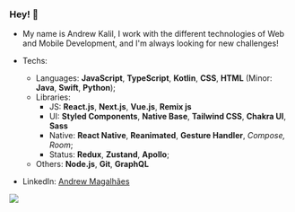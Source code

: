 ### Hey! 👋

<!--
**okalil/okalil** is a ✨ _special_ ✨ repository because its `README.md` (this file) appears on your GitHub profile.

Here are some ideas to get you started:

- 🔭 I’m currently working on ...
- 🌱 I’m currently learning ...
- 👯 I’m looking to collaborate on ...
- 🤔 I’m looking for help with ...
- 💬 Ask me about ...
- 📫 How to reach me: ...
- 😄 Pronouns: ...
- ⚡ Fun fact: ...
-->

- My name is Andrew Kalil, I work with the different technologies of Web and Mobile Development, and I'm always looking for new challenges!

- Techs:
    - Languages: **JavaScript**, **TypeScript**, **Kotlin**, **CSS**, **HTML** (Minor: **Java**, **Swift**, **Python**);
    - Libraries:
      - JS: **React.js**, **Next.js**, **Vue.js**, **Remix js**
      - UI: **Styled Components**, **Native Base**, **Tailwind CSS**, **Chakra UI**, **Sass**
      - Native: **React Native**, **Reanimated**, **Gesture Handler**, **Compose*, *Room**;
      - Status: **Redux**, **Zustand**, **Apollo**;
    - Others: **Node.js**, **Git**, **GraphQL**

- LinkedIn: [Andrew Magalhães](https://www.linkedin.com/in/andrew-magalh%C3%A3es-2b3781210/)

<img align="center" src="https://github-readme-stats.vercel.app/api/top-langs/?username=okalil&layout=compact&theme=dark&custom_title=Linguagens mais usadas&hide_border=true" />
